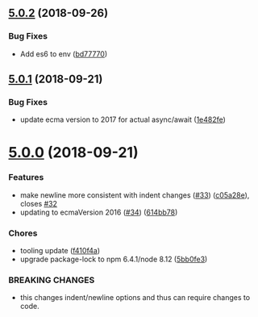 <a name="5.0.2"></a>
## [5.0.2](https://github.com/videojs/eslint-config-videojs/compare/v5.0.1...v5.0.2) (2018-09-26)

### Bug Fixes

* Add es6 to env ([bd77770](https://github.com/videojs/eslint-config-videojs/commit/bd77770))

<a name="5.0.1"></a>
## [5.0.1](https://github.com/videojs/eslint-config-videojs/compare/v5.0.0...v5.0.1) (2018-09-21)

### Bug Fixes

* update ecma version to 2017 for actual async/await ([1e482fe](https://github.com/videojs/eslint-config-videojs/commit/1e482fe))

<a name="5.0.0"></a>
# [5.0.0](https://github.com/videojs/eslint-config-videojs/compare/v4.0.1...v5.0.0) (2018-09-21)

### Features

* make newline more consistent with indent changes ([#33](https://github.com/videojs/eslint-config-videojs/issues/33)) ([c05a28e](https://github.com/videojs/eslint-config-videojs/commit/c05a28e)), closes [#32](https://github.com/videojs/eslint-config-videojs/issues/32)
* updating to ecmaVersion 2016 ([#34](https://github.com/videojs/eslint-config-videojs/issues/34)) ([614bb78](https://github.com/videojs/eslint-config-videojs/commit/614bb78))

### Chores

* tooling update ([f410f4a](https://github.com/videojs/eslint-config-videojs/commit/f410f4a))
* upgrade package-lock to npm 6.4.1/node 8.12 ([5bb0fe3](https://github.com/videojs/eslint-config-videojs/commit/5bb0fe3))


### BREAKING CHANGES

* this changes indent/newline options and thus can require changes to code.

